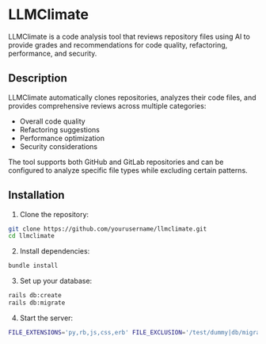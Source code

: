 # LLMClimate

LLMClimate is a code analysis tool that reviews repository files using AI to provide grades and recommendations for code quality, refactoring, performance, and security.

## Description

LLMClimate automatically clones repositories, analyzes their code files, and provides comprehensive reviews across multiple categories:
- Overall code quality
- Refactoring suggestions
- Performance optimization
- Security considerations

The tool supports both GitHub and GitLab repositories and can be configured to analyze specific file types while excluding certain patterns.

## Installation

1. Clone the repository:
```bash
git clone https://github.com/yourusername/llmclimate.git
cd llmclimate
```

2. Install dependencies:
```bash
bundle install
```

3. Set up your database:
```bash
rails db:create
rails db:migrate
```

4. Start the server:
```bash
FILE_EXTENSIONS='py,rb,js,css,erb' FILE_EXCLUSION='/test/dummy|db/migrate|db/' AWS_REGION='us-east-1' AWS_ACCESS_KEY='ACCESS_KEY' AWS_SECRET_ACCESS_KEY='SECRET_ACCESS_KEY' rails s
```
